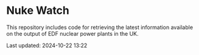 # Nuke Watch

This repository includes code for retrieving the latest information available on the output of EDF nuclear power plants in the UK.

Last updated: 2024-10-22 13:22
